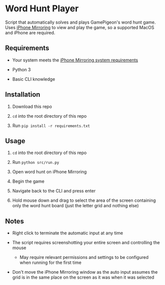 # Word Hunt Player

Script that automatically solves and plays GamePigeon's word hunt game. Uses [iPhone Mirroring](https://support.apple.com/en-us/120421) to view and play the game, so a supported MacOS and iPhone are required.



## Requirements

* Your system meets the [iPhone Mirroring system requirements](https://support.apple.com/en-us/120421#requirements)

* Python 3

* Basic CLI knowledge

## Installation

1. Download this repo

2. `cd` into the root directory of this repo

3. Run `pip install -r requirements.txt`

## Usage

1. `cd` into the root directory of this repo

2. Run `python src/run.py`

3. Open word hunt on iPhone Mirroring

4. Begin the game

5. Navigate back to the CLI and press enter

6. Hold mouse down and drag to select the area of the screen containing only the word hunt board (just the letter grid and nothing else)

## Notes

* Right click to terminate the automatic input at any time

* The script requires screenshotting your entire screen and controlling the mouse
  
  * May require relevant permissions and settings to be configured when running for the first time

* Don't move the iPhone Mirroring window as the auto input assumes the grid is in the same place on the screen as it was when it was selected
